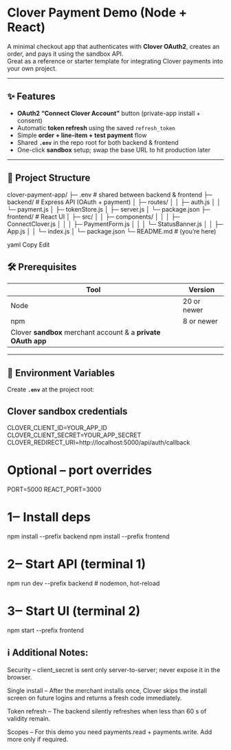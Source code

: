 ﻿# Clover Payment Demo (Node + React)

A minimal checkout app that authenticates with **Clover OAuth2**, creates an order, and pays it using the sandbox API.  
Great as a reference or starter template for integrating Clover payments into your own project.

---

## ✨ Features

* **OAuth2 “Connect Clover Account”** button (private-app install + consent)
* Automatic **token refresh** using the saved `refresh_token`
* Simple **order + line-item + test payment** flow
* Shared **`.env`** in the repo root for both backend & frontend
* One-click **sandbox** setup; swap the base URL to hit production later

---

## 📁 Project Structure
clover-payment-app/
├─ .env # shared between backend & frontend
├─ backend/ # Express API (OAuth + payment)
│ ├─ routes/
│ │ ├─ auth.js
│ │ └─ payment.js
│ ├─ tokenStore.js
│ ├─ server.js
│ └─ package.json
├─ frontend/ # React UI
│ ├─ src/
│ │ ├─ components/
│ │ │ ├─ ConnectClover.js
│ │ │ ├─ PaymentForm.js
│ │ │ └─ StatusBanner.js
│ │ ├─ App.js
│ │ └─ index.js
│ └─ package.json
└─ README.md # (you’re here)

yaml
Copy
Edit


## 🛠 Prerequisites

| Tool | Version |
|------|---------|
| Node | 20 or newer |
| npm  | 8 or newer |
| Clover **sandbox** merchant account & a **private OAuth app** |

---

## 🔑 Environment Variables

Create **`.env`** at the project root:


## Clover sandbox credentials
CLOVER_CLIENT_ID=YOUR_APP_ID
CLOVER_CLIENT_SECRET=YOUR_APP_SECRET
CLOVER_REDIRECT_URI=http://localhost:5000/api/auth/callback

# Optional – port overrides
PORT=5000
REACT_PORT=3000


# 1‒ Install deps
npm install --prefix backend
npm install --prefix frontend

# 2‒ Start API (terminal 1)
npm run dev --prefix backend   # nodemon, hot-reload

# 3‒ Start UI (terminal 2)
npm start --prefix frontend

## ℹ️ Additional Notes:

Security – client_secret is sent only server-to-server; never expose it in the browser.

Single install – After the merchant installs once, Clover skips the install screen on future logins and returns a fresh code immediately.

Token refresh – The backend silently refreshes when less than 60 s of validity remain.

Scopes – For this demo you need payments.read + payments.write. Add more only if required.

